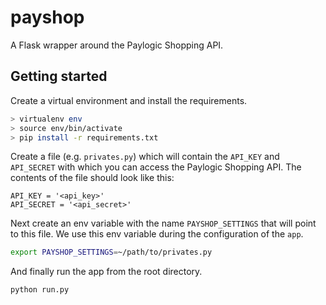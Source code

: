 payshop
=======

A Flask wrapper around the Paylogic Shopping API.

Getting started
---------------
Create a virtual environment and install the requirements.

```bash
> virtualenv env
> source env/bin/activate
> pip install -r requirements.txt
```

Create a file (e.g. `privates.py`) which will contain the `API_KEY` and `API_SECRET` with which you can access the Paylogic Shopping API. The contents of the file should look like this:

```
API_KEY = '<api_key>'
API_SECRET = '<api_secret>'
```

Next create an env variable with the name `PAYSHOP_SETTINGS` that will point to this file. We use this env variable during the configuration of the `app`.

```bash
export PAYSHOP_SETTINGS=~/path/to/privates.py
```

And finally run the app from the root directory.

```bash
python run.py
```
